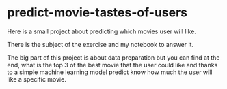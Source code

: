 # predict-movie-tastes-of-users

Here is a small project about predicting which movies user will like.

There is the subject of the exercise and my notebook to answer it.

The big part of this project is about data preparation but you can find at the end, what is the top 3 of the best movie that the user could like and thanks to a simple machine learning model predict know how much the user will like a specific movie.


